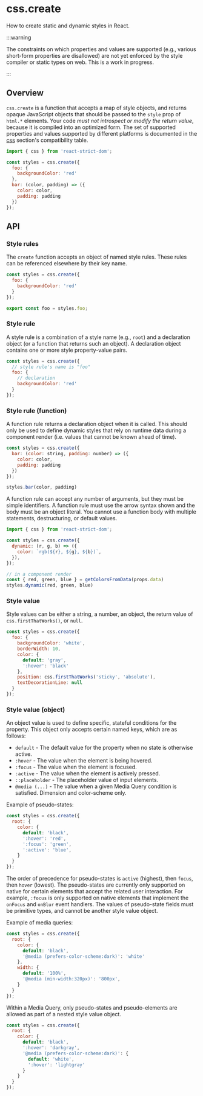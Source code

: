# css.create

<p className="text-xl">How to create static and dynamic styles in React.</p>

:::warning

The constraints on which properties and values are supported (e.g., various short-form properties are disallowed) are not yet enforced by the style compiler or static types on web. This is a work in progress.

:::

## Overview

`css.create` is a function that accepts a map of style objects, and returns opaque JavaScript objects that should be passed to the `style` prop of `html.*` elements. Your code *must not introspect or modify the return value*, because it is compiled into an optimized form. The set of supported properties and values supported by different platforms is documented in the [css](/api/css) section's compatibility table.

```js
import { css } from 'react-strict-dom';

const styles = css.create({
  foo: {
    backgroundColor: 'red'
  },
  bar: (color, padding) => ({
    color: color,
    padding: padding
  })
});
```

## API

### Style rules

The `create` function accepts an object of named style rules. These rules can be referenced elsewhere by their key name.

```js
const styles = css.create({
  foo: {
    backgroundColor: 'red'
  }
});

export const foo = styles.foo;
```

### Style rule

A style rule is a combination of a style name (e.g., `root`) and a declaration object (or a function that returns such an object). A declaration object contains one or more style property-value pairs.

```js
const styles = css.create({
  // style rule's name is "foo"
  foo: {
    // declaration
    backgroundColor: 'red'
  }
});
```

### Style rule (function)

A function rule returns a declaration object when it is called. This should only be used to define dynamic styles that rely on runtime data during a component render (i.e. values that cannot be known ahead of time).

```js
const styles = css.create({
  bar: (color: string, padding: number) => ({
    color: color,
    padding: padding
  })
});

styles.bar(color, padding)
```

A function rule can accept any number of arguments, but they must be simple identifiers. A function rule must use the arrow syntax shown and the body must be an object literal. You cannot use a function body with multiple statements, destructuring, or default values.

```jsx
import { css } from 'react-strict-dom';

const styles = css.create({
  dynamic: (r, g, b) => ({
    color: `rgb(${r}, ${g}, ${b})`,
  }),
});

// in a component render
const { red, green, blue } = getColorsFromData(props.data)
styles.dynamic(red, green, blue)
```

### Style value

Style values can be either a string, a number, an object, the return value of `css.firstThatWorks()`, or `null`.

```js
const styles = css.create({
  foo: {
    backgroundColor: 'white',
    borderWidth: 10,
    color: {
      default: 'gray',
      ':hover': 'black'
    },
    position: css.firstThatWorks('sticky', 'absolute'),
    textDecorationLine: null
  }
});
```

### Style value (object)

An object value is used to define specific, stateful conditions for the property. This object only accepts certain named keys, which are as follows:

* `default` - The default value for the property when no state is otherwise active.
* `:hover` - The value when the element is being hovered.
* `:focus` - The value when the element is focused.
* `:active` - The value when the element is actively pressed.
* `::placeholder` - The placeholder value of input elements.
* `@media (...)` - The value when a given Media Query condition is satisfied. Dimension and color-scheme only.

Example of pseudo-states:

```js
const styles = css.create({
  root: {
    color: {
      default: 'black',
      ':hover': 'red',
      ':focus': 'green',
      ':active': 'blue',
    }
  }
});
```

The order of precedence for pseudo-states is `active` (highest), then `focus`, then `hover` (lowest). The pseudo-states are currently only supported on native for certain elements that accept the related user interaction. For example, `:focus` is only supported on native elements that implement the `onFocus` and `onBlur` event handlers. The values of pseudo-state fields must be primitive types, and cannot be another style value object.

Example of media queries:

```js
const styles = css.create({
  root: {
    color: {
      default: 'black',
      '@media (prefers-color-scheme:dark)': 'white'
    },
    width: {
      default: '100%',
      '@media (min-width:320px)': '800px',
    }
  }
});
```

Within a Media Query, only pseudo-states and pseudo-elements are allowed as part of a nested style value object.

```js
const styles = css.create({
  root: {
    color: {
      default: 'black',
      ':hover': 'darkgray',
      '@media (prefers-color-scheme:dark)': {
        default: 'white',
        ':hover': 'lightgray'
      }
    }
  }
});
```
